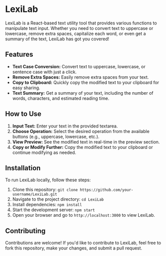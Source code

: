 
# LexiLab

LexiLab is a React-based text utility tool that provides various functions to manipulate text input. Whether you need to convert text to uppercase or lowercase, remove extra spaces, capitalize each word, or even get a summary of the text, LexiLab has got you covered!

## Features

- **Text Case Conversion:** Convert text to uppercase, lowercase, or sentence case with just a click.
- **Remove Extra Spaces:** Easily remove extra spaces from your text.
- **Copy to Clipboard:** Quickly copy the modified text to your clipboard for easy sharing.
- **Text Summary:** Get a summary of your text, including the number of words, characters, and estimated reading time.

## How to Use

1. **Input Text:** Enter your text in the provided textarea.
2. **Choose Operation:** Select the desired operation from the available buttons (e.g., uppercase, lowercase, etc.).
3. **View Preview:** See the modified text in real-time in the preview section.
4. **Copy or Modify Further:** Copy the modified text to your clipboard or continue modifying as needed.

## Installation

To run LexiLab locally, follow these steps:

1. Clone this repository: `git clone https://github.com/your-username/LexiLab.git`
2. Navigate to the project directory: `cd LexiLab`
3. Install dependencies: `npm install`
4. Start the development server: `npm start`
5. Open your browser and go to `http://localhost:3000` to view LexiLab.

## Contributing

Contributions are welcome! If you'd like to contribute to LexiLab, feel free to fork this repository, make your changes, and submit a pull request.

